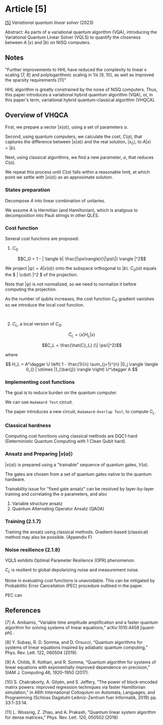# Article [5]

[[5]](https://github.com/Weidsn/Quantum_Computing_Collaboration/blob/main/Variational%20quantum%20linear%20solver.pdf) *Variational quantum linear solver* (2023)

Abstract: As parts of a variational quantum algorithm (VQA), introducing the Variational Quantum Linear Solver (VQLS) to quantify the closeness between $A$ $|x\rangle$ and $|b\rangle$ on NISQ computers.

## Notes

"Further improvements to HHL have reduced the complexity to linear κ scaling [7, 8] and polylogarithmic scaling in 1/ϵ [9, 10], as well as improved the sparsity requirements [11]"

HHL algorithm is greatly constrained by the noise of NISQ computers.
Thus, this paper introduces a variational hybrid quamtum algorithm (VQA), or, in this paper's term, variational hybrid quantum-classical algorithm (VHQCA).

## Overview of VHQCA

First, we prepare a vector $|x(\alpha)\rangle$, using a set of parameters $\alpha$.

Second, using quantum computers, we calculate the cost, $C(\alpha)$, that captures the difference between $| x(\alpha) \rangle$ and the real solution, $|x_0\rangle$, to $A {|x\rangle} = {|b\rangle}$.

Next, using classical algorithms, we find a new parameter, $\alpha$, that reduces $C(\alpha)$.

We repeat this process until $C(\alpha)$ falls within a reasonable limit, at which point we settle with $|x(\alpha)\rangle$ as an approximate solution.

### States preparation

Decompose $A$ into linear combination of unitaries.

We assume $A$ is Hermitian (and Hamiltonian), which is analgous to decomposition into Pauli strings in other QLES.

### Cost function

Several cost functions are proposed:

1. $C_G$

$$C_G = 1 - | \langle b| \frac{|\psi\rangle}{\|\psi\|} \rangle |^2$$

We project $|\psi\rangle = A |x(\alpha)\rangle$ onto the subspace orthogonal to $|b\rangle$.
$C_G(\alpha)$ equals the $ \| \cdot\ |^2 $ of the projection.

Note that $|\psi\rangle$ is not normalized, so we need to normalize it before computing the projection.

As the number of qubits increases, the cost function $C_G$ gradient vanishes so we introduce the local cost function.

<br>

2. $C_L$, a local version of $C_G$.

$$ \hat{C}_L = \langle x | H_L | x \rangle $$

$$C_L = \frac{\hat{C}_L} {\| \psi\|^2}$$

where

$$ H_L = A^\dagger U \left( 1 - \frac{1}{n} \sum_{j=1}^{n} |0_j \rangle \langle 0_{} | \otimes |1_{\bar{j}} \rangle \right) U^\dagger A $$

### Implementing cost functions

The goal is to reduce burden on the quantum computer.

We can use `Hadamard Test` circuit.

The paper introduces a new circuit, `Hadamard-Overlap Test`, to compute $C_L$.

### Classical hardness

Computing cost functions using classical methods are DQC1-hard (Deterministic Quantum Computing with 1 Clean Qubit hard).

### Ansatz and Preparing $|x(\alpha)\rangle$

$|x(\alpha)\rangle$ is prepared using a "trainable" sequence of quantum gates, $V(\alpha)$.

The gates are chosen from a set of quantum gates native to the quantum hardware.

Trainability issue for "fixed gate ansatz" can be resolved by layer-by-layer training and correlating the $\alpha$ parameters, and also

1. Variable structure ansatz
2. Quantum Alternating Operator Ansatz (QAOA)

### Training (2.1.7)

Training the ansatz using classical methods. Gradient-based (classical) method may also be possible. (Appendix F)

### Noise resilience (2.1.8)

VQLS exhibits Optimal Parameter Resilience (OPR) phenomenon.

$C_L$ is resilient to global depolarizing noise and measurement noise.

Noise in evaluating cost functions is unavoidable. This can be mitigated by Probabilitic Error Cancellation (PEC) procedure outlined in the paper.

PEC can

## References

[7] A. Ambainis, “Variable time amplitude amplification and a faster quantum algorithm for solving
systems of linear equations,” arXiv:1010.4458
[quant-ph] .

[8] Y. Subaşı, R. D. Somma, and D. Orsucci, “Quantum algorithms for systems of linear equations inspired by adiabatic quantum computing,” Phys.
Rev. Lett. 122, 060504 (2019).

[9] A. Childs, R. Kothari, and R. Somma, “Quantum algorithm for systems of linear equations
with exponentially improved dependence on precision,” SIAM J. Computing 46, 1920–1950
(2017).

[10] S. Chakraborty, A. Gilyén, and S. Jeffery,
“The power of block-encoded matrix powers: improved regression techniques via faster Hamiltonian simulation,” in 46th International Colloquium on Automata, Languages, and Programming (Schloss Dagstuhl-Leibniz-Zentrum fuer Informatik, 2019) pp. 33:1-33:14.

[11] L. Wossnig, Z. Zhao, and A. Prakash, “Quantum linear system algorithm for dense matrices,”
Phys. Rev. Lett. 120, 050502 (2018)
